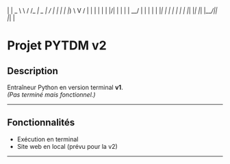 | |  _ \ \ / /_   _|  _ \|  \/  | |
| | |_) \ V /  | | | | | | |\/| | |
| |  __/ | |   | | | |_| | |  | | |
| |_|    |_|   |_| |____/|_|  |_| |


# Projet PYTDM v2

## Description
Entraîneur Python en version terminal **v1**.  
*(Pas terminé mais fonctionnel.)*

---

## Fonctionnalités
- Exécution en terminal
- Site web en local (prévu pour la v2)

---
 
